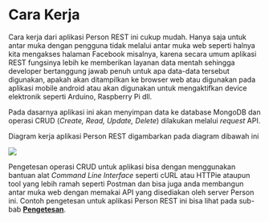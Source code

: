 # Cara Kerja

Cara kerja dari aplikasi Person REST ini cukup mudah. Hanya saja untuk antar muka dengan pengguna tidak melalui antar muka web seperti halnya kita mengakses halaman Facebook misalnya, karena secara umum aplikasi REST fungsinya lebih ke memberikan layanan data mentah sehingga developer bertanggung jawab penuh untuk apa data-data tersebut digunakan, apakah akan ditampilkan ke browser web atau digunakan pada aplikasi mobile android atau akan digunakan untuk mengaktifkan device elektronik seperti Arduino, Raspberry Pi dll.  

Pada dasarnya aplikasi ini akan menyimpan data ke database MongoDB dan operasi CRUD (*Create, Read, Update, Delete*) dilakukan melalui *request* API.

Diagram kerja aplikasi Person REST digambarkan pada diagram dibawah ini


![](https://raw.githubusercontent.com/junwatu/pengenalan-nodejs-gitbook/develop/images/persons-rest-diagram.png)



Pengetesan operasi CRUD untuk aplikasi bisa dengan menggunakan bantuan alat *Command Line Interface* seperti cURL atau HTTPie ataupun tool yang lebih ramah seperti Postman dan bisa juga anda membangun antar muka web dengan memakai API yang disediakan oleh server Person ini. Contoh pengetesan untuk aplikasi Person REST ini bisa lihat pada sub-bab [**Pengetesan**](./testing.md).